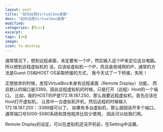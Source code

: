 ```yaml
---
layout: post
title: "如何远程Virtualbox桌面"
desc: "如何远程Virtualbox桌面"
modified:
categories: [Misc]
excerpt:
tags: [vm]
image:
icon: fa-desktop
---
```


通常情况下，想到远程桌面，肯定要有一个IP，然后输入这个IP来定位这台电脑。所以想到远程虚拟机的
话，应该给虚拟机一个IP，而且是局域网的IP，通常的方法是Guest OS和HOST OS采取桥接的方式，
我今天试了一下桥接，失败！

正想放弃的时候，发现VirtualBox本身有远程桌面（Remote Display）功能，
而且默认的端口是3389。因此远程虚拟机的时候，只是打开（远程）Host的一个端口。
比如，我的HOST的IP是172.18.187.250，那么我要远程虚拟机，首先应该在Host打开虚拟机，
让其中一台虚拟机开机，然后远程的时候输入172.18.187.250：:3389就可以了。
如果有多台虚拟机，那么就因该开多个端口，通常端口号5000-5080系统和其他程序比较少使用，
因此可以给我们用。

Remote Display的设定，可以在虚拟机还没开机前，在Setting中设置。
